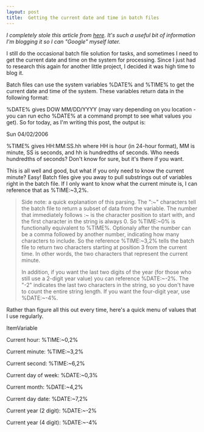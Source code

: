 ```yaml
---
layout: post
title:  Getting the current date and time in batch files
---
```

_I completely stole this article from _[_here_](http://simultaneouspancakes.com/Lessons/archives/2006/04/getting_the_cur.shtml)_. It's such a useful bit of information I'm blogging it so I can "Google" myself later._

I still do the occasional batch file solution for tasks, and sometimes I need to get the current date and time on the system for processing. Since I just had to research this again for another little project, I decided it was high time to blog it.

Batch files can use the system variables %DATE% and %TIME% to get the current date and time of the system. These variables return data in the following format:

%DATE% gives DOW MM/DD/YYYY (may vary depending on you location - you can run echo %DATE% at a command prompt to see what values you get). So for today, as I'm writing this post, the output is: 

Sun 04/02/2006

%TIME% gives HH:MM:SS.hh where HH is hour (in 24-hour format), MM is minute, SS is seconds, and hh is hundredths of seconds. Who needs hundredths of seconds? Don't know for sure, but it's there if you want.

This is all well and good, but what if you only need to know the current minute? Easy! Batch files give you away to pull substrings out of variables right in the batch file. If I only want to know what the current minute is, I can reference that as %TIME:~3,2%.

> Side note: a quick explanation of this parsing. The ":~" characters tell the batch file to return a subset of data from the variable. The number that immediately follows :~ is the character position to start with, and the first character in the string is always 0. So %TIME:~0% is functionally equivalent to %TIME%. Optionaly after the number can be a comma followed by another number, indicating how many characters to include. So the reference %TIME:~3,2% tells the batch file to return two characters starting at position 3 from the current time. In other words, the two characters that represent the current minute.
> 
> In addition, if you want the last two digits of the year (for those who still use a 2-digit year value) you can reference %DATE:~-2%. The "-2" indicates the last two characters in the string, so you don't have to count the entire string length. If you want the four-digit year, use %DATE:~-4%.

Rather than figure all this out every time, here's a quick menu of values that I use regularly.

ItemVariable

Current hour:
%TIME:~0,2%

Current minute:
%TIME:~3,2%

Current second:
%TIME:~6,2%

Current day of week:
%DATE:~0,3%

Current month:
%DATE:~4,2%

Current day date:
%DATE:~7,2%

Current year (2 digit):
%DATE:~-2%

Current year (4 digit):
%DATE:~-4%
